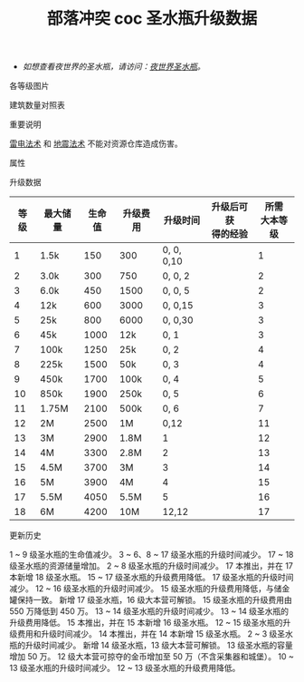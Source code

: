 ﻿---
title: "部落冲突 coc 圣水瓶升级数据"
navTitle: "圣水瓶"
shownTitle: "圣水瓶"
description: "圣水瓶用来保存从地下收集的圣水。升级圣水瓶以提升其存储上限。"
module: upgrade-home
imgFolder: home_buildings/0405
wiki: https://clashofclans.fandom.com/wiki/Elixir_Storage
canonical: /upgrade/0405-Elixir-Storage
---

- *如想查看夜世界的圣水瓶，请访问：[夜世界圣水瓶](/upgrade/1204-Elixir-Storage)。*

<UnitInfo :folder="$frontmatter.imgFolder" imgSrc="Elixir_Storage18.png" :imgAlt="$frontmatter.navTitle" :description="$frontmatter.description" :isSmallImg="true" />

<SmallTitle>各等级图片</SmallTitle>

<Panel>
    <UnitImgGroup :folder="$frontmatter.imgFolder">
        <UnitImg imgTitle="1 级" imgSrc="Elixir_Storage1.png" />
        <UnitImg imgTitle="2 级" imgSrc="Elixir_Storage2.png" />
        <UnitImg imgTitle="3 级" imgSrc="Elixir_Storage3.png" />
        <UnitImg imgTitle="4 级" imgSrc="Elixir_Storage4.png" />
        <UnitImg imgTitle="5 级" imgSrc="Elixir_Storage5.png" />
        <UnitImg imgTitle="6 级" imgSrc="Elixir_Storage6.png" />
        <UnitImg imgTitle="7 级" imgSrc="Elixir_Storage7.png" />
        <UnitImg imgTitle="8 级" imgSrc="Elixir_Storage8.png" />
        <UnitImg imgTitle="9 级" imgSrc="Elixir_Storage9.png" />
        <UnitImg imgTitle="10 级" imgSrc="Elixir_Storage10.png" />
        <UnitImg imgTitle="11 级" imgSrc="Elixir_Storage11.png" />
        <UnitImg imgTitle="12 级" imgSrc="Elixir_Storage12.png" />
        <UnitImg imgTitle="13 级" imgSrc="Elixir_Storage13.png" />
        <UnitImg imgTitle="14 级" imgSrc="Elixir_Storage14.png" />
        <UnitImg imgTitle="15 级" imgSrc="Elixir_Storage15.png" />
        <UnitImg imgTitle="16 级" imgSrc="Elixir_Storage16.png" />
        <UnitImg imgTitle="17 级" imgSrc="Elixir_Storage17.png" />
        <UnitImg imgTitle="18 级" imgSrc="Elixir_Storage18.png" />
    </UnitImgGroup>
</Panel>

<SmallTitle>建筑数量对照表</SmallTitle>

<BuildingNum>
    <BuildingNumRow title="大本等级" num="1 - 2, 3 - 7, 8, 9 - 17" />
    <BuildingNumRow title="建筑数量" num="    1,     2, 3,      4" />
</BuildingNum>

<SmallTitle>重要说明</SmallTitle>

[雷电法术](/upgrade/0100-Lightning-Spell) 和 [地震法术](/upgrade/0181-Earthquake-Spell) 不能对资源仓库造成伤害。

<SmallTitle>属性</SmallTitle>

<UnitProperties>
    <UnitProperty pKey="占地面积" pValue="3×3" />
    <UnitProperty pKey="判定面积" pValue="2×2" :isJudgeSquare="true" />
    <UnitProperty pKey="掠夺比例" pValue="点击查看" />
</UnitProperties>

<SmallTitle>升级数据</SmallTitle>

<script setup>
const tableExtraInfo = [
    {
        "column": 1,
        "type": "number",
        "icon": "Elixir",
        "noGoldPass": true
    },
    {
        "column": 3,
        "type": "cost",
        "gpClass": "building",
        "icon": "Gold"
    },
    {
        "column": 4,
        "type": "time",
        "gpClass": "building"
    },
    {
        "column": 5,
        "type": "exp",
        "icon": "Exp"
    }
];
</script>

<UnitTable :tableExtraInfo="tableExtraInfo">

| 等级 | 最大储量 | 生命值 | 升级费用 |   升级时间   | 升级后可获<br>得的经验 | 所需<br>大本等级 |
| ---- |  ----   |  ---- |    ---   |      ---    |         ---          |       ---       |
|   1  |  1.5k   |   150 |    300   |  0, 0, 0,10 |                      |         1       |
|   2  |  3.0k   |   300 |    750   |  0, 0, 2    |                      |         2       |
|   3  |  6.0k   |   450 |   1500   |  0, 0, 5    |                      |         2       |
|   4  |   12k   |   600 |   3000   |  0, 0,15    |                      |         3       |
|   5  |   25k   |   800 |   6000   |  0, 0,30    |                      |         3       |
|   6  |   45k   |  1000 |    12k   |  0, 1       |                      |         3       |
|   7  |  100k   |  1250 |    25k   |  0, 2       |                      |         4       |
|   8  |  225k   |  1500 |    50k   |  0, 3       |                      |         4       |
|   9  |  450k   |  1700 |   100k   |  0, 4       |                      |         5       |
|  10  |  850k   |  1900 |   250k   |  0, 5       |                      |         6       |
|  11  | 1.75M   |  2100 |   500k   |  0, 6       |                      |         7       |
|  12  |    2M   |  2500 |     1M   |  0,12       |                      |        11       |
|  13  |    3M   |  2900 |   1.8M   |  1          |                      |        12       |
|  14  |    4M   |  3300 |   2.8M   |  2          |                      |        13       |
|  15  |   4.5M  |  3700 |     3M   |  3          |                      |        14       |
|  16  |     5M  |  3900 |     4M   |  4          |                      |        15       |
|  17  |   5.5M  |  4050 |   5.5M   |  5          |                      |        16       |
|  18  |     6M  |  4200 |    10M   | 12,12       |                      |        17       |
</UnitTable>

<SmallTitle>更新历史</SmallTitle>

<Timeline>
    <TimelineItem date="2025/06/16">
        <TimelineRow>1 ~ 9 级圣水瓶的生命值减少。</TimelineRow>
    </TimelineItem>
    <TimelineItem date="2025/03/24">
        <TimelineRow>3 ~ 6、8 ~ 17 级圣水瓶的升级时间减少。</TimelineRow>
    </TimelineItem>
    <TimelineItem date="2025/02/10">
        <TimelineRow>17 ~ 18 级圣水瓶的资源储量增加。</TimelineRow>
        <TimelineRow>2 ~ 8 级圣水瓶的升级时间减少。</TimelineRow>
    </TimelineItem>
    <TimelineItem date="2024/11/25">
        <TimelineRow>17 本推出，并在 17 本新增 18 级圣水瓶。</TimelineRow>
        <TimelineRow>15 ~ 17 级圣水瓶的升级费用降低。</TimelineRow>
        <TimelineRow>17 级圣水瓶的升级时间减少。</TimelineRow>
    </TimelineItem>
    <TimelineItem date="2024/06/18">
        <TimelineRow>12 ~ 16 级圣水瓶的升级时间减少。</TimelineRow>
        <TimelineRow>15 级圣水瓶的升级费用降低，与储金罐保持一致。</TimelineRow>
    </TimelineItem>
    <TimelineItem date="2023/12/12">
        <TimelineRow>新增 17 级圣水瓶，16 级大本营可解锁。</TimelineRow>
        <TimelineRow>15 级圣水瓶的升级费用由 550 万降低到 450 万。</TimelineRow>
    </TimelineItem>
    <TimelineItem date="2023/06/12">
        <TimelineRow>13 ~ 14 级圣水瓶的升级时间减少。</TimelineRow>
        <TimelineRow>13 ~ 14 级圣水瓶的升级费用降低。</TimelineRow>
    </TimelineItem>
    <TimelineItem date="2022/10/10">
        <TimelineRow>15 本推出，并在 15 本新增 16 级圣水瓶。</TimelineRow>
        <TimelineRow>12 ~ 15 级圣水瓶的升级费用和升级时间减少。</TimelineRow>
    </TimelineItem>
    <TimelineItem date="2021/04/12">
        <TimelineRow>14 本推出，并在 14 本新增 15 级圣水瓶。</TimelineRow>
        <TimelineRow>2 ~ 3 级圣水瓶的升级时间减少。</TimelineRow>
    </TimelineItem>
    <TimelineItem date="2019/12/09">
        <TimelineRow>新增 14 级圣水瓶，13 级大本营可解锁。</TimelineRow>
        <TimelineRow>13 级圣水瓶的容量增加 50 万。</TimelineRow>
        <TimelineRow>12 级大本营可掠夺的金币增加至 50 万（不含采集器和城堡）。</TimelineRow>
    </TimelineItem>
        <TimelineItem date="2019/04/02">
        <TimelineRow>10 ~ 13 级圣水瓶的升级时间减少。</TimelineRow>
        <TimelineRow>12 ~ 13 级圣水瓶的升级费用降低。</TimelineRow>
    </TimelineItem>
    <TimelineItem :historyBottom="true" />
</Timeline>